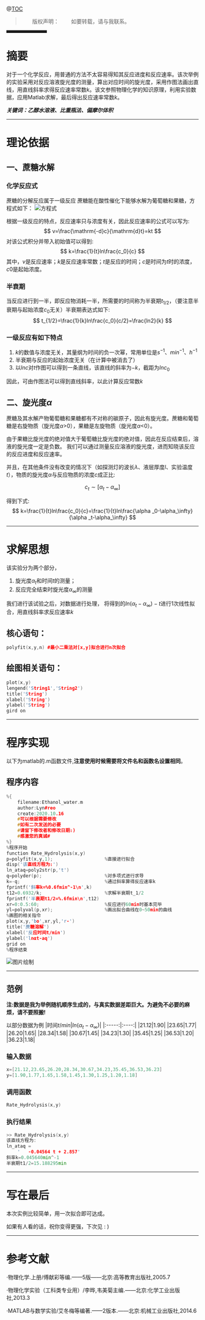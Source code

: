 
@[TOC](Matlab×物理化学实验:蔗糖水解反应速率常数测定)

>   版权声明：
>   如要转载，请与我联系。
<hr style=" border:solid; width:100px; height:1px;" color=#000000 size=1">

# 摘要
对于一个化学反应，用普通的方法不太容易得知其反应进度和反应速率。该次举例的实验采用对反应溶液旋光度的测量，算出对应时间的旋光度，采用作图法画出直线，用直线斜率求得反应速率常数$k$。该文参照物理化学的知识原理，利用实验数据，应用Matlab求解，最后得出反应速率常数$k$。</font>

***关键词：乙醇水溶液、比重瓶法、偏摩尔体积***

---
# 理论依据
## 一、蔗糖水解

### 化学反应式
蔗糖的分解反应属于一级反应
蔗糖能在酸性催化下能够水解为葡萄糖和果糖，方程式如下：
![方程式](https://img-blog.csdnimg.cn/20201017105754196.jpg?x-oss-process=image/watermark,type_ZmFuZ3poZW5naGVpdGk,shadow_10,text_aHR0cHM6Ly9ibG9nLmNzZG4ubmV0L3dlaXhpbl80NTM2Mzg3NQ==,size_16,color_FFFFFF,t_70#pic_center)

根据一级反应的特点，反应速率只与浓度有关，因此反应速率的公式可以写为:
$$
v=\frac{\mathrm{-d}c}{\mathrm{d}t}=kt
$$
对该公式积分并带入初始值可以得到:
$$
k=\frac{1}{t}ln\frac{c_0}{c}
$$
其中，$v$是反应速率；$k$是反应速率常数；$t$是反应的时间；$c$是时间为$t$时的浓度，$c0$是起始浓度。

### 半衰期
当反应进行到一半，即反应物消耗一半，所需要的时间称为半衰期$t_{1/2}$，（要注意半衰期与起始浓度$c_0$无关）半衰期表达式如下:
$$
t_{1/2}=\frac{1}{k}ln\frac{c_0}{c/2}=\frac{ln2}{k}
$$

### 一级反应有如下特点
1. $k$的数值与浓度无关，其量纲为时间的负一次幂，常用单位是$s^{-1}$、$min^{-1}$、$h^{-1}$
2. 半衰期与反应的起始浓度无关（在计算中被消去了）
3. 以$lnc$对$t$作图可以得到一条直线，该直线的斜率为$-k$，截距为$lnc_0$

因此，可由作图法可以得到直线斜率，以此计算反应常数$k$

## 二、旋光度$\alpha$

蔗糖及其水解产物葡萄糖和果糖都有不对称的碳原子，因此有旋光度。蔗糖和葡萄糖是右旋物质（旋光度$\alpha$>0），果糖是左旋物质（旋光度$\alpha$<0）。

由于果糖比旋光度的绝对值大于葡萄糖比旋光度的绝对值，因此在反应结束后，溶液的旋光度一定是负数。
我们可以通过测量反应溶液的旋光度，进而知晓该反应的反应进度和反应速率。

并且，在其他条件没有改变的情况下（如探测灯的波长$λ$、液层厚度$l$、实验温度$t$），物质的旋光度$\alpha$与反应物质的浓度$c$成正比:

$$
c_t\sim[\alpha _t-\alpha_\infty]
$$

得到下式:
$$
k=\frac{1}{t}ln\frac{c_0}{c}=\frac{1}{t}ln\frac{\alpha _0-\alpha_\infty}{\alpha _t-\alpha_\infty}
$$

---
# 求解思想
该实验分为两个部分，
1. 旋光度$\alpha_t$和时间$t$的测量；
2. 反应完全结束时旋光度$\alpha_\infty$的测量

我们进行该试验之后，对数据进行处理，
将得到的$ln(\alpha_t-\alpha_\infty)-t$进行1次线性拟合，用直线斜率求反应速率$k$

## 核心语句：   
```cpp
polyfit(x,y,n) #最小二乘法对[x,y]拟合进行n次拟合
```
## 绘图相关语句：
```cpp
plot(x,y)
lengend('String1','String2')
title('String')
xlabel('String')
ylabel('String')
gird on
```

---
# 程序实现
以下为matlab的.m函数文件,**注意使用时候需要将文件名和函数名设置相同**。
## 程序内容
```cpp
%{
    filename:Ethanol_water.m
    author:Lyn#reo
    create:2020.10.16
    #可以根据需要修改
    #如有二次发送的必要
    #请留下修改者和修改日期:)
    #感激您的真诚#
%}
%程序开始
function Rate_Hydrolysis(x,y)
p=polyfit(x,y,1);                   %直接进行拟合
disp('该直线方程为:')
ln_ataq=poly2str(p,'t')
q=polyder(p);                       %对多项式进行求导
k=-q;                               %通过斜率算得反应速率k
fprintf('斜率k=%0.6fmin^-1\n',k)
t12=0.6932/k;                       %求解半衰期t_1/2
fprintf('半衰期t1/2=%.6fmin\n',t12)
xr=0:0.5:60;                        %反应进行60min时基本完毕
yl=polyval(p,xr);                   %画出拟合曲线在0~50min的曲线
%画图的相关指令
plot(x,y,'bo',xr,yl,'r-')
title('蔗糖溶解')
xlabel('反应时间t/min')
ylabel('lnαt-aq')
grid on
%程序结束
```

![图片绘制](https://img-blog.csdnimg.cn/20201016223145503.jpg?x-oss-process=image/watermark,type_ZmFuZ3poZW5naGVpdGk,shadow_10,text_aHR0cHM6Ly9ibG9nLmNzZG4ubmV0L3dlaXhpbl80NTM2Mzg3NQ==,size_16,color_FFFFFF,t_70#pic_center)



---

## 范例
**注:数据是我为举例随机顺序生成的，与真实数据差距巨大。为避免不必要的麻烦，请不要照搬!**

以部分数据为例
|时间$t/min$|$ln(\alpha_t-\alpha_\infty)$|
|:-----:|:----:|
|21.12|1.90|
|23.65|1.77|
|26.20|1.65|
|28.34|1.58|
|30.67|1.45|
|34.23|1.30|
|35.45|1.25|
|36.53|1.20|
|36.23|1.18|


### 输入数据
```cpp
x=[21.12,23.65,26.20,28.34,30.67,34.23,35.45,36.53,36.23]
y=[1.90,1.77,1.65,1.58,1.45,1.30,1.25,1.20,1.18]
```

### 调用函数
```cpp
Rate_Hydrolysis(x,y)
```

### 执行结果
```cpp
>> Rate_Hydrolysis(x,y)
该直线方程为:
ln_ataq =
    '   -0.04564 t + 2.857'
斜率k=0.045640min^-1
半衰期t1/2=15.188295min
```

---
# 写在最后
本次实例比较简单，用一次拟合即可达成。

如果有人看的话，祝你变得更强，下次见  : )

---

# 参考文献
·物理化学.上册/傅献彩等编.——5版——北京:高等教育出版社,2005.7

·物理化学实验（工科类专业用）/李晔,韦美菊主编.——北京:化学工业出版社,2013.3

·MATLAB与数学实验/艾冬梅等编著.——2版本.——北京:机械工业出版社,2014.6